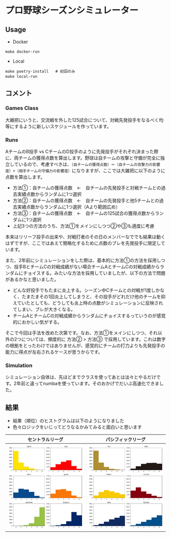 プロ野球シーズンシミュレーター
===

## Usage

- Docker

```shell
make docker-run
```

- Local

```shell
make poetry-install   # 初回のみ
make local-run
```

## コメント

### Games Class
大雑把にいうと、交流戦を外した125試合について、対戦先発投手をなるべく均等にするように新しいスケジュールを作っています。

### Runs

AチームのB投手 vs CチームのD投手のように先発投手がそれぞれ決まった際に、両チームの獲得点数を算出します。野球は自チームの攻撃と守備が完全に独立しているので、考慮すべきは、`（自チームの獲得点数）＝（自チームの攻撃力の影響度）+（相手チームの守備力の影響度）`になりますが、ここでは大雑把に以下のように点数を算出します。

- 方法①：自チームの獲得点数　<-　自チームの先発投手と対戦チームとの過去実績点数からランダムに1つ選択
- 方法②：自チームの獲得点数　<-　自チームの先発投手と他5チームとの過去実績点数からランダムに1つ選択（Aより範囲広め）
- 方法③：自チームの獲得点数　<-　自チームの125試合の獲得点数からランダムに1つ選択
- 上記3つの方法のうち、方法①をメインにしつつ②や③も適度に考慮

本来はリリーフ投手の出来や、対戦打者のその日のメンバーなででも結果は動くはずですが、ここではあえて簡略化するために点数のブレを先発投手に限定しています。

また、2年前にシミュレーションをした際は、基本的に方法①の方法を採用しつつ、投手BとチームCの対戦成績がない場合チームAとチームCの対戦成績からランダムにチョイスする。みたいな方法を採用していましたが、以下の方法で問題があるかなと思いました。

- どんな好投手でもたまに炎上する。シーズン中Cチームとの対戦が1度しかなく、たまたまその1回炎上してしまうと、その投手がどれだけ他のチームを抑えていたとしても、どうしても炎上時の点数がシミュレーションに反映されてしまい、ブレが大きくなる。
- チームAとチームCの対戦成績からランダムにチョイスするっていうのが感覚的におかしい気がする。

そこで今回は手法を改めた次第です。なお、方法①をメインにしつつ、それ以外の2つについては、頻度的に 方法② > 方法③ で採用しています。これは数字の根拠をとったわけではありませんが、感覚的にチームの打力よりも先発投手の能力に得点が左右されるケースが思うからです。

### Simulation

シミュレーション自体は、先ほどまでクラスを使ってあとは淡々とやるだけです。2年前と違ってnumbaを使っています。そのおかげでだいぶ高速化できました。

## 結果

- 結果（順位）のヒストグラムは以下のようになりました
- 色々ロジックをいじってどうなるかみてみると面白いと思います

| セントラルリーグ | パシフィックリーグ |
| -- | -- |
| ![fig](./output/central_2023.png) | ![fig](./output/pacific_2023.png) |
